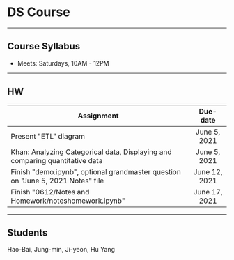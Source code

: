 # DS Course

----
## Course Syllabus
- Meets: Saturdays, 10AM - 12PM

----
## HW
| Assignment        | Due-date           |
| ------------- |:-------------:|
| Present "ETL" diagram      | June 5, 2021 |
| Khan: Analyzing Categorical data, Displaying and comparing quantitative data | June 5, 2021 |
| Finish "demo.ipynb", optional grandmaster question on "June 5, 2021 Notes" file | June 12, 2021 |
| Finish "0612/Notes and Homework/noteshomework.ipynb" | June 17, 2021 |

----
## Students
Hao-Bai, Jung-min, Ji-yeon, Hu Yang
